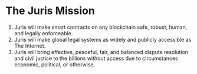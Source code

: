 # The Juris Mission

1. Juris will make smart contracts on any blockchain safe, robust, human, and legally enforceable.
2. Juris will make global legal systems as widely and publicly accessible as The Internet.
3. Juris will bring effective, peaceful, fair, and balanced dispute resolution and civil justice to the billions without access due to circumstances economic, political, or otherwise. 
